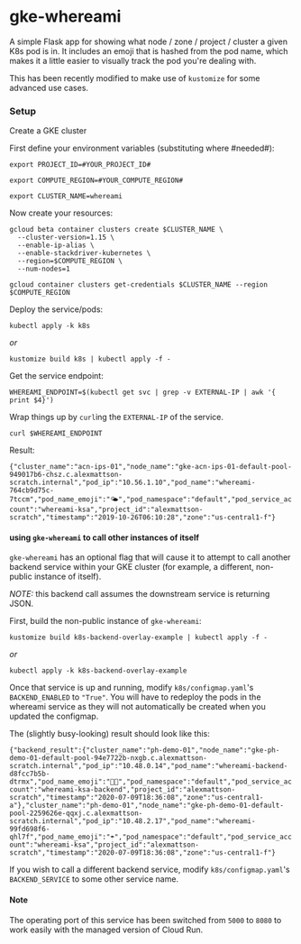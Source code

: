 # gke-whereami
A simple Flask app for showing what node / zone / project / cluster a given K8s pod is in. It includes an emoji that is hashed from the pod name, which makes it a little easier to visually track the pod you're dealing with.

This has been recently modified to make use of `kustomize` for some advanced use cases. 


### Setup

Create a GKE cluster 

First define your environment variables (substituting where #needed#):

```
export PROJECT_ID=#YOUR_PROJECT_ID#

export COMPUTE_REGION=#YOUR_COMPUTE_REGION#

export CLUSTER_NAME=whereami
```

Now create your resources:

```
gcloud beta container clusters create $CLUSTER_NAME \
  --cluster-version=1.15 \
  --enable-ip-alias \
  --enable-stackdriver-kubernetes \
  --region=$COMPUTE_REGION \
  --num-nodes=1

gcloud container clusters get-credentials $CLUSTER_NAME --region $COMPUTE_REGION
```

Deploy the service/pods:

```kubectl apply -k k8s```

*or*

```kustomize build k8s | kubectl apply -f -```

Get the service endpoint:
```
WHEREAMI_ENDPOINT=$(kubectl get svc | grep -v EXTERNAL-IP | awk '{ print $4}')
```

Wrap things up by `curl`ing the `EXTERNAL-IP` of the service. 

```curl $WHEREAMI_ENDPOINT```

Result:

```{"cluster_name":"acn-ips-01","node_name":"gke-acn-ips-01-default-pool-949017b6-chsz.c.alexmattson-scratch.internal","pod_ip":"10.56.1.10","pod_name":"whereami-764cb9d75c-7tccm","pod_name_emoji":"🌤","pod_namespace":"default","pod_service_account":"whereami-ksa","project_id":"alexmattson-scratch","timestamp":"2019-10-26T06:10:28","zone":"us-central1-f"}```


#### using `gke-whereami` to call other instances of itself 

`gke-whereami` has an optional flag that will cause it to attempt to call another backend service within your GKE cluster (for example, a different, non-public instance of itself). 

*NOTE:* this backend call assumes the downstream service is returning JSON.

First, build the non-public instance of `gke-whereami`:

```kustomize build k8s-backend-overlay-example | kubectl apply -f -```

*or*

```kubectl apply -k k8s-backend-overlay-example```

Once that service is up and running, modify `k8s/configmap.yaml`'s `BACKEND_ENABLED` to `"True"`. You will have to redeploy the pods in the whereami service as they will not automatically be created when you updated the configmap.

The (slightly busy-looking) result should look like this:

```{"backend_result":{"cluster_name":"ph-demo-01","node_name":"gke-ph-demo-01-default-pool-94e7722b-nxgb.c.alexmattson-scratch.internal","pod_ip":"10.48.0.14","pod_name":"whereami-backend-d8fcc7b5b-dtrmx","pod_name_emoji":"👐🏽","pod_namespace":"default","pod_service_account":"whereami-ksa-backend","project_id":"alexmattson-scratch","timestamp":"2020-07-09T18:36:08","zone":"us-central1-a"},"cluster_name":"ph-demo-01","node_name":"gke-ph-demo-01-default-pool-2259626e-qqxj.c.alexmattson-scratch.internal","pod_ip":"10.48.2.17","pod_name":"whereami-99fd698f6-qhl7f","pod_name_emoji":"☂","pod_namespace":"default","pod_service_account":"whereami-ksa","project_id":"alexmattson-scratch","timestamp":"2020-07-09T18:36:08","zone":"us-central1-f"}```

If you wish to call a different backend service, modify `k8s/configmap.yaml`'s `BACKEND_SERVICE` to some other service name. 


#### Note

The operating port of this service has been switched from `5000` to `8080` to work easily with the managed version of Cloud Run.



